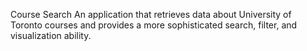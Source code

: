 Course Search
An application that retrieves data about University of Toronto courses and provides a more sophisticated search, filter, and visualization ability.
